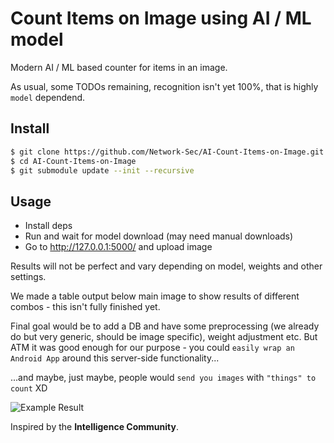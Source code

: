 # Count Items on Image using AI / ML model
Modern AI / ML based counter for items in an image. 

As usual, some TODOs remaining, recognition isn't yet 100%, that is highly `model` dependend. 

## Install
```bash
$ git clone https://github.com/Network-Sec/AI-Count-Items-on-Image.git
$ cd AI-Count-Items-on-Image
$ git submodule update --init --recursive
```

## Usage
- Install deps
- Run and wait for model download (may need manual downloads)
- Go to http://127.0.0.1:5000/ and upload image

Results will not be perfect and vary depending on model, weights and other settings. 

We made a table output below main image to show results of different combos - this isn't fully finished yet. 

Final goal would be to add a DB and have some preprocessing (we already do but very generic, should be image specific), weight adjustment etc. 
But ATM it was good enough for our purpose - you could `easily wrap an Android App` around this server-side functionality... 

...and maybe, just maybe, people would `send you images` with `"things" to count` XD


![Example Result](https://github.com/user-attachments/assets/9b0d75b7-d5d7-40d1-a4cc-541a210329ee)

Inspired by the **Intelligence Community**. 
